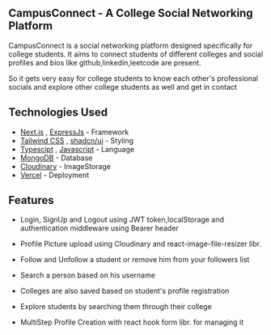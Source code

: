 
## CampusConnect - A College Social Networking Platform

CampusConnect is a social networking platform designed specifically for college students. It aims to connect students of different colleges and social profiles and bios like github,linkedin,leetcode are present.

So it gets very easy for college students to know each other's professional socials and explore other college students as well and get in contact

<!--
![CampusConnect Logo](https://yourwebsite.com/path-to-logo.png)
## Table of Contents

- [Features](#features)
- [Getting Started](#getting-started)
  - [Prerequisites](#prerequisites)
  - [Installation](#installation)
- [Usage](#usage)
- [Technologies Used](#technologies-used)
- [Contributing](#contributing)
- [License](#license)

## Features
CampusConnect offers a range of features to enhance the college experience:
>

- **User Authentication:** Users can sign up, log in, and manage their profiles securely.
- **Campus-wide Posts:** Share text and multimedia posts with the entire campus community.
- **Friend Requests:** Send and accept friend requests to connect with fellow students.
- **Direct Messaging:** Private chat with friends and classmates.
- **Groups:** Create and join interest-based groups and clubs.
- **Events:** Organize and discover events happening on campus.
- **Notifications:** Stay updated with real-time notifications.
- **User Profiles:** Customize profiles with pictures, information, and more.
- **Search:** Easily find friends, groups, and posts on the platform.

## Getting Started

Follow these steps to set up CampusConnect on your local machine.

### Prerequisites

Before you begin, ensure you have the following software installed:

- [Node.js](https://nodejs.org/)
- [npm](https://www.npmjs.com/)
- [MongoDB](https://www.mongodb.com/)
- [Git](https://git-scm.com/)

### Installation

1. Clone the CampusConnect repository:

   ```bash
   git clone https://github.com/yourusername/CampusConnect.git
   ```

2. Navigate to the project directory:

   ```bash
   cd CampusConnect
   ```

3. Install frontend dependencies:

   ```bash
   cd client
   npm install
   ```

4. Install backend dependencies:

   ```bash
   cd ../server
   npm install
   ```

5. Create a `.env` file in the `server` directory and add the following environment variables:

   ```
   PORT=3001
   MONGODB_URI=your-mongodb-uri
   SECRET_KEY=your-secret-key
   ```

6. Start the server:

   ```bash
   npm start
   ```

7. Start the frontend development server:

   ```bash
   cd ../client
   npm run dev
   ```

8. Visit `http://localhost:3000` in your web browser to access CampusConnect.

## Usage

1. Sign up for a new account or log in with an existing one.
2. Explore the platform, connect with friends, join groups, and share your thoughts and experiences with the campus community.
3. Enjoy the CampusConnect experience!

## Contributing

Contributions are welcome! If you'd like to contribute to CampusConnect, please follow these guidelines:

1. Fork the repository on GitHub.
2. Create a new branch for your feature or bug fix.
3. Make your changes and commit them with descriptive commit messages.
4. Push your branch to your fork.
5. Submit a pull request to the `main` branch of the original repository.

## License

This project is licensed under the [MIT License](LICENSE).

---

Happy connecting on CampusConnect! If you have any questions or encounter issues, feel free to reach out to us at [your@email.com](mailto:your@email.com).
-->
## Technologies Used

  - [Next.js](https://nextjs.org/) , [ExpressJs](https://expressjs.com/) - Framework
  - [Tailwind CSS](https://tailwindcss.com/) , [shadcn/ui](https://ui.shadcn.com/) - Styling
  - [Typescipt](https://www.typescriptlang.org/) , [Javascript](https://developer.mozilla.org/en-US/docs/Web/JavaScript) - Language
    <!--  - [react-hook-form](https://www.react-hook-form.com/) -->
  - [MongoDB](https://www.mongodb.com/) - Database
  - [Cloudinary](https://cloudinary.com/) - ImageStorage
  - [Vercel](https://vercel.com/) - Deployment

## Features
* Login, SignUp and Logout using JWT token,localStorage and authentication middleware using Bearer header

* Profile Picture upload using Cloudinary and react-image-file-resizer libr.

* Follow and Unfollow a student or remove him from your followers list

* Search a person based on his username

* Colleges are also saved based on student's profile registration

* Explore students by searching them through their college

* MultiStep Profile Creation with react hook form libr. for managing it



